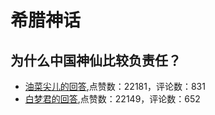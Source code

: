 #  希腊神话 
## 为什么中国神仙比较负责任？
- [油菜尖儿的回答](https://www.zhihu.com/question/433060839/answer/1621267864),点赞数：22181，评论数：831
- [白梦君的回答](https://www.zhihu.com/question/433060839/answer/1621202063),点赞数：22149，评论数：652
